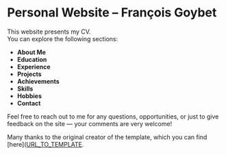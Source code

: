 # Personal Website – François Goybet

This website presents my CV.  
You can explore the following sections:
- **About Me**
- **Education**
- **Experience**
- **Projects**
- **Achievements**
- **Skills**
- **Hobbies**
- **Contact**

Feel free to reach out to me for any questions, opportunities, or just to give feedback on the site — your comments are very welcome!

Many thanks to the original creator of the template, which you can find [here]([URL_TO_TEMPLATE](https://github.com/nrandecker/particle).
